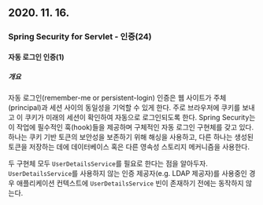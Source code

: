 ## 2020. 11. 16.

### Spring Security for Servlet - 인증(24)

#### 자동 로그인 인증(1)

##### 개요

자동 로그인(remember-me or persistent-login) 인증은 웹 사이트가 주체(principal)과 세션 사이의 동일성을 기억할 수 있게 한다. 주로 브라우저에 쿠키를 보내고 이 쿠키가 미래의 세션이 확인하여 자동으로 로그인되도록 한다. Spring Security는 이 작업에 필수적인 훅(hook)들을 제공하며 구체적인 자동 로그인 구현체를 갖고 있다. 하나는 쿠키 기반 토큰의 보안성을 보존하기 위해 해싱을 사용하고, 다른 하나는 생성된 토큰을 저장하는 데에 데이터베이스 혹은 다른 영속성 스토리지 메커니즘을 사용한다.

두 구현체 모두 `UserDetailsService`를 필요로 한다는 점을 알아두자. `UserDetailsService`를 사용하지 않는 인증 제공자(e.g. LDAP 제공자)를 사용중인 경우 애플리케이션 컨텍스트에 `UserDetailsService` 빈이 존재하기 전에는 동작하지 않는다.

